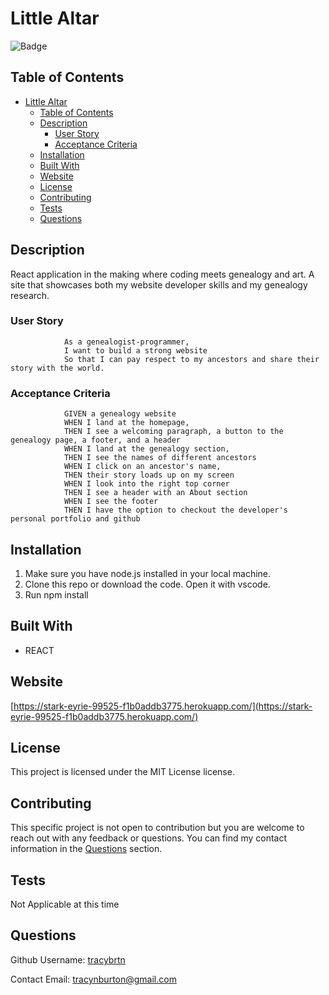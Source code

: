 # Little Altar

![Badge](https://img.shields.io/badge/License-MIT-lightblue.svg)

## Table of Contents

- [Little Altar](#little-altar)
  - [Table of Contents](#table-of-contents)
  - [Description](#description)
    - [User Story](#user-story)
    - [Acceptance Criteria](#acceptance-criteria)
  - [Installation](#installation)
  - [Built With](#built-with)
  - [Website](#website)
  - [License](#license)
  - [Contributing](#contributing)
  - [Tests](#tests)
  - [Questions](#questions)

## Description

React application in the making where coding meets genealogy and art. A site that showcases both my website developer skills and my genealogy research.

### User Story

                As a genealogist-programmer,
                I want to build a strong website
                So that I can pay respect to my ancestors and share their story with the world.

### Acceptance Criteria

                GIVEN a genealogy website
                WHEN I land at the homepage,
                THEN I see a welcoming paragraph, a button to the genealogy page, a footer, and a header
                WHEN I land at the genealogy section, 
                THEN I see the names of different ancestors
                WHEN I click on an ancestor's name,
                THEN their story loads up on my screen
                WHEN I look into the right top corner
                THEN I see a header with an About section
                WHEN I see the footer
                THEN I have the option to checkout the developer's personal portfolio and github 

## Installation

1. Make sure you have node.js installed in your local machine.
2. Clone this repo or download the code. Open it with vscode.
3. Run npm install

## Built With

- REACT

## Website

[https://stark-eyrie-99525-f1b0addb3775.herokuapp.com/](https://stark-eyrie-99525-f1b0addb3775.herokuapp.com/)

## License

This project is licensed under the MIT License license.

## Contributing

This specific project is not open to contribution but you are welcome to reach out with any feedback or questions. You can find my contact information in the [Questions](#questions) section.

## Tests

Not Applicable at this time

## Questions

Github Username: [tracybrtn](https://github.com/tracybrtn)

Contact Email: tracynburton@gmail.com
